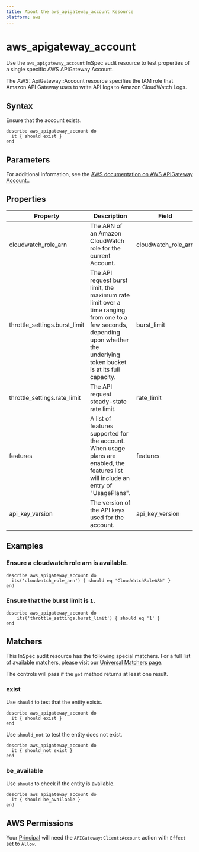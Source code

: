 ```yaml
---
title: About the aws_apigateway_account Resource
platform: aws
---
```


# aws_apigateway_account

Use the `aws_apigateway_account` InSpec audit resource to test properties of a single specific AWS APIGateway Account.

The AWS::ApiGateway::Account resource specifies the IAM role that Amazon API Gateway uses to write API logs to Amazon CloudWatch Logs.

## Syntax

Ensure that the account exists.

    describe aws_apigateway_account do
      it { should exist }
    end

## Parameters

For additional information, see the [AWS documentation on AWS APIGateway Account.](https://docs.aws.amazon.com/AWSCloudFormation/latest/UserGuide/aws-resource-apigateway-account.html).

## Properties

| Property | Description | Field | 
| --- | --- | --- |
| cloudwatch_role_arn | The ARN of an Amazon CloudWatch role for the current Account. | cloudwatch_role_arn |
| throttle_settings.burst_limit | The API request burst limit, the maximum rate limit over a time ranging from one to a few seconds, depending upon whether the underlying token bucket is at its full capacity. | burst_limit |
| throttle_settings.rate_limit | The API request steady-state rate limit. | rate_limit |
| features | A list of features supported for the account. When usage plans are enabled, the features list will include an entry of "UsagePlans". | features |
| api_key_version | The version of the API keys used for the account. | api_key_version |


## Examples

### Ensure a cloudwatch role arn is available.
    describe aws_apigateway_account do
      its('cloudwatch_role_arn') { should eq 'CloudWatchRoleARN' }
    end

### Ensure that the burst limit is `1`.
    describe aws_apigateway_account do
        its('throttle_settings.burst_limit') { should eq '1' }
    end

## Matchers

This InSpec audit resource has the following special matchers. For a full list of available matchers, please visit our [Universal Matchers page](https://www.inspec.io/docs/reference/matchers/).

The controls will pass if the `get` method returns at least one result.

### exist

Use `should` to test that the entity exists.

    describe aws_apigateway_account do
      it { should exist }
    end

Use `should_not` to test the entity does not exist.

    describe aws_apigateway_account do
      it { should_not exist }
    end

### be_available

Use `should` to check if the entity is available.

    describe aws_apigateway_account do
      it { should be_available }
    end

## AWS Permissions

Your [Principal](https://docs.aws.amazon.com/IAM/latest/UserGuide/intro-structure.html#intro-structure-principal) will need the `APIGateway:Client:Account` action with `Effect` set to `Allow`.